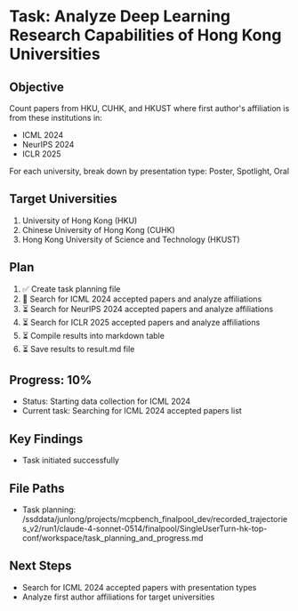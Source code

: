 # Task: Analyze Deep Learning Research Capabilities of Hong Kong Universities

## Objective
Count papers from HKU, CUHK, and HKUST where first author's affiliation is from these institutions in:
- ICML 2024
- NeurIPS 2024  
- ICLR 2025

For each university, break down by presentation type: Poster, Spotlight, Oral

## Target Universities
1. University of Hong Kong (HKU)
2. Chinese University of Hong Kong (CUHK)
3. Hong Kong University of Science and Technology (HKUST)

## Plan
1. ✅ Create task planning file
2. 🔄 Search for ICML 2024 accepted papers and analyze affiliations
3. ⏳ Search for NeurIPS 2024 accepted papers and analyze affiliations
4. ⏳ Search for ICLR 2025 accepted papers and analyze affiliations
5. ⏳ Compile results into markdown table
6. ⏳ Save results to result.md file

## Progress: 10%
- Status: Starting data collection for ICML 2024
- Current task: Searching for ICML 2024 accepted papers list

## Key Findings
- Task initiated successfully

## File Paths
- Task planning: /ssddata/junlong/projects/mcpbench_finalpool_dev/recorded_trajectories_v2/run1/claude-4-sonnet-0514/finalpool/SingleUserTurn-hk-top-conf/workspace/task_planning_and_progress.md

## Next Steps
- Search for ICML 2024 accepted papers with presentation types
- Analyze first author affiliations for target universities